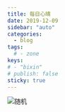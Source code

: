 ```yaml
---
title: 每日心晴
date: 2019-12-09
sidebar: "auto"
categories:
  - blog
tags:
  # - zone
keys:
# - "bixin"
# publish: false
sticky: true
---
```


![随机](https://uploadbeta.com/api/pictures/random/?key=BingEverydayWallpaperPicture)

<br/>
<Valine></Valine>